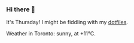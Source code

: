 ### Hi there :wave:

It's Thursday! I might be fiddling with my [dotfiles](https://github.com/bewuethr/dotfiles).

Weather in Toronto: sunny, at +11°C.
